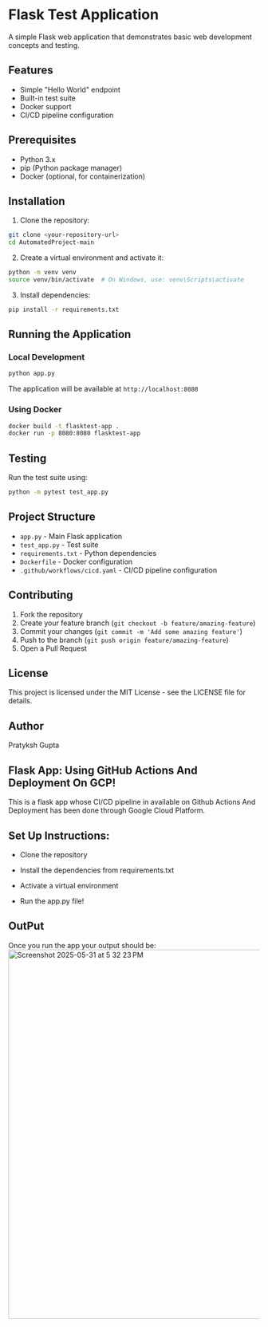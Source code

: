 # Flask Test Application

A simple Flask web application that demonstrates basic web development concepts and testing.

## Features

- Simple "Hello World" endpoint
- Built-in test suite
- Docker support
- CI/CD pipeline configuration

## Prerequisites

- Python 3.x
- pip (Python package manager)
- Docker (optional, for containerization)

## Installation

1. Clone the repository:
```bash
git clone <your-repository-url>
cd AutomatedProject-main
```

2. Create a virtual environment and activate it:
```bash
python -m venv venv
source venv/bin/activate  # On Windows, use: venv\Scripts\activate
```

3. Install dependencies:
```bash
pip install -r requirements.txt
```

## Running the Application

### Local Development
```bash
python app.py
```
The application will be available at `http://localhost:8080`

### Using Docker
```bash
docker build -t flasktest-app .
docker run -p 8080:8080 flasktest-app
```

## Testing

Run the test suite using:
```bash
python -m pytest test_app.py
```

## Project Structure

- `app.py` - Main Flask application
- `test_app.py` - Test suite
- `requirements.txt` - Python dependencies
- `Dockerfile` - Docker configuration
- `.github/workflows/cicd.yaml` - CI/CD pipeline configuration

## Contributing

1. Fork the repository
2. Create your feature branch (`git checkout -b feature/amazing-feature`)
3. Commit your changes (`git commit -m 'Add some amazing feature'`)
4. Push to the branch (`git push origin feature/amazing-feature`)
5. Open a Pull Request

## License

This project is licensed under the MIT License - see the LICENSE file for details.

## Author

Pratyksh Gupta

## Flask App: Using GitHub Actions And Deployment On GCP!
This is a flask app whose CI/CD pipeline in available on Github Actions And Deployment has been done through Google Cloud Platform.

## Set Up Instructions:

- Clone the repository
- Install the dependencies from requirements.txt

- Activate a virtual environment
- Run the app.py file!

## OutPut
Once you run the app your output should be:
<img width="741" alt="Screenshot 2025-05-31 at 5 32 23 PM" src="https://github.com/user-attachments/assets/e1aa31c1-7baa-434d-9305-178f53ad6edf" />


